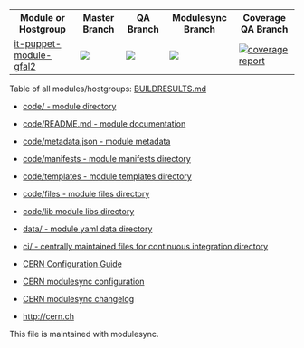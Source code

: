 <table>
<tr>
  <th>Module or Hostgroup</th>
  <th>Master Branch</th>
  <th>QA Branch</th>
  <th>Modulesync Branch</th>
  <th>Coverage QA Branch</th>
</tr>
<tr>
 <td><a href='https://gitlab.cern.ch/ai/it-puppet-module-gfal2'>it-puppet-module-gfal2</a></td>
  <td><a href='https://gitlab.cern.ch/ai/it-puppet-module-gfal2/commits/master'>
     <img src='https://gitlab.cern.ch/ai/it-puppet-module-gfal2/badges/master/build.svg'></a></td>
  <td><a href='https://gitlab.cern.ch/ai/it-puppet-module-gfal2/commits/qa'>
     <img src='https://gitlab.cern.ch/ai/it-puppet-module-gfal2/badges/qa/build.svg'></a></td>
  <td><a href='https://gitlab.cern.ch/ai/it-puppet-module-gfal2/commits/modulesync'>
     <img src='https://gitlab.cern.ch/ai/it-puppet-module-gfal2/badges/modulesync/build.svg'></a></td>
   <td>
  <a href="https://gitlab.cern.ch/ai/it-puppet-module-gfal2/commits/qa">
  <img alt="coverage report" src="https://gitlab.cern.ch/ai/it-puppet-module-gfal2/badges/qa/coverage.svg" /></a>
  </td>
</tr>
</table>

Table of all modules/hostgroups: [BUILDRESULTS.md](https://gitlab.cern.ch/ai/it-puppet-modulesync-configs/blob/master/BUILDRESULTS.md)

* [code/ -  module directory](code/)
* [code/README.md - module documentation](code/README.md)
* [code/metadata.json - module metadata](code/metadata.json)
* [code/manifests - module manifests directory](code/manifests)
* [code/templates - module templates directory](code/templates)
* [code/files - module files directory](code/files)
* [code/lib module libs directory](code/lib)
* [data/ - module yaml data directory](data/)
* [ci/ - centrally maintained files for continuous integration directory](ci/)

* [CERN Configuration Guide](https://configdocs.web.cern.ch/configdocs/)
* [CERN modulesync configuration](https://gitlab.cern.ch/ai/it-puppet-modulesync-configs)
* [CERN modulesync changelog](https://gitlab.cern.ch/ai/it-puppet-modulesync-configs/blob/master/README.md)

* http://cern.ch


This file is maintained with modulesync.



